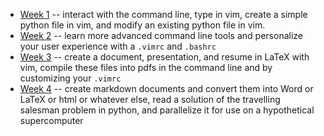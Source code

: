 -   [Week 1](week_1/) -- interact with the command line, type in vim, create a
    simple python file in vim, and modify an existing python file in vim.
-   [Week 2](week_2/) -- learn more advanced command line tools and personalize
    your user experience with a `.vimrc` and `.bashrc`
-   [Week 3](week_3/) -- create a document, presentation, and resume in LaTeX
    with vim, compile these files into pdfs in the command line and by
    customizing your `.vimrc`
-   [Week 4](week_4/) -- create markdown documents and convert them into Word
    or LaTeX or html or whatever else, read a solution of the travelling
    salesman problem in python, and parallelize it for use on a hypothetical
    supercomputer

